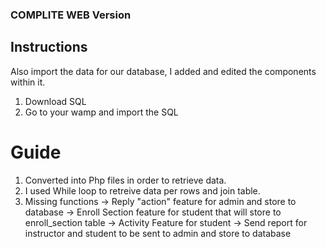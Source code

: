 ### COMPLITE WEB Version

## Instructions
Also import the data for our database, I added and edited the components within it.
1. Download SQL
2. Go to your wamp and import the SQL

# Guide

1. Converted into Php files in order to retrieve data.
2. I used While loop to retreive data per rows and join table.
3. Missing functions
-> Reply "action" feature for admin and store to database
-> Enroll Section feature for student that will store to enroll_section table
-> Activity Feature for student
-> Send report for instructor and student to be sent to admin and store to database

